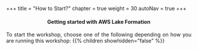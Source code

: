 +++
title = "How to Start?"
chapter = true
weight = 30
autoNav = true
+++

<center><h4>Getting started with AWS Lake Formation</h4></center>

<div style="text-align: justify">
    To start the workshop, choose one of the following depending on how you are running this workshop:
    {{% children showhidden="false" %}}
</div>
